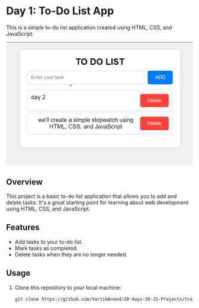 # Day 1: To-Do List App

This is a simple to-do list application created using HTML, CSS, and JavaScript.

![To-Do List App](day1.png)

## Overview

This project is a basic to-do list application that allows you to add and delete tasks. It's a great starting point for learning about web development using HTML, CSS, and JavaScript.

## Features

- Add tasks to your to-do list.
- Mark tasks as completed.
- Delete tasks when they are no longer needed.

## Usage

1. Clone this repository to your local machine:

   ```bash
   git clone https://github.com/VartikAnand/30-days-30-JS-Projects/tree/main/01
